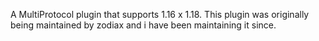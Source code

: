 A MultiProtocol plugin that supports 1.16 x 1.18.
This plugin was originally being maintained by zodiax and i have been maintaining it since.
